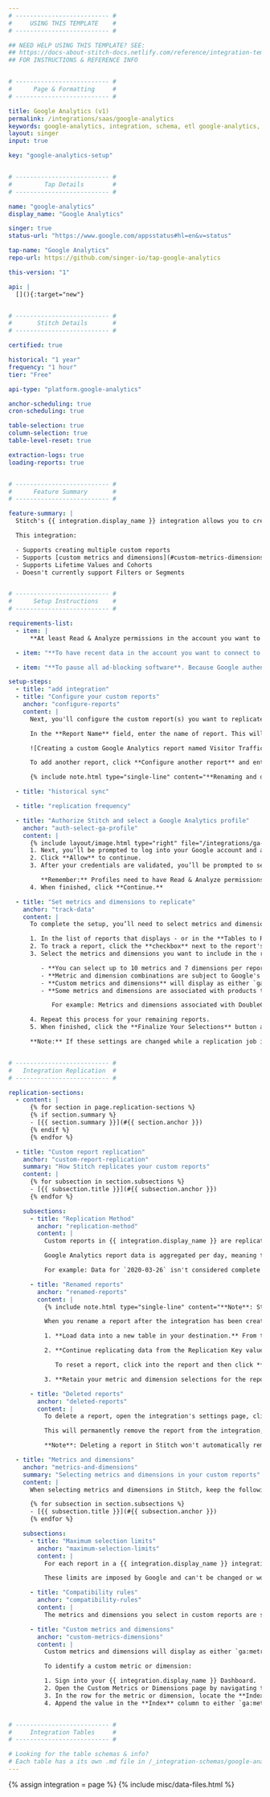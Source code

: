 ```yaml
---
# -------------------------- #
#     USING THIS TEMPLATE    #
# -------------------------- #

## NEED HELP USING THIS TEMPLATE? SEE:
## https://docs-about-stitch-docs.netlify.com/reference/integration-templates/saas/
## FOR INSTRUCTIONS & REFERENCE INFO


# -------------------------- #
#      Page & Formatting     #
# -------------------------- #

title: Google Analytics (v1)
permalink: /integrations/saas/google-analytics
keywords: google-analytics, integration, schema, etl google-analytics, google-analytics etl, google-analytics schema
layout: singer
input: true

key: "google-analytics-setup"


# -------------------------- #
#         Tap Details        #
# -------------------------- #

name: "google-analytics"
display_name: "Google Analytics"

singer: true
status-url: "https://www.google.com/appsstatus#hl=en&v=status"

tap-name: "Google Analytics"
repo-url: https://github.com/singer-io/tap-google-analytics

this-version: "1"

api: |
  [](){:target="new"}


# -------------------------- #
#       Stitch Details       #
# -------------------------- #

certified: true 

historical: "1 year"
frequency: "1 hour"
tier: "Free"

api-type: "platform.google-analytics"

anchor-scheduling: true
cron-scheduling: true

table-selection: true
column-selection: true
table-level-reset: true

extraction-logs: true
loading-reports: true


# -------------------------- #
#      Feature Summary       #
# -------------------------- #

feature-summary: |
  Stitch's {{ integration.display_name }} integration allows you to create custom reports by selecting the metrics and dimension you want to replicate. You can create multiple reports and configure each of them individually. Refer to the [Schema](#schema) section for more info and an example table schema.

  This integration:

  - Supports creating multiple custom reports
  - Supports [custom metrics and dimensions](#custom-metrics-dimensions)
  - Supports Lifetime Values and Cohorts
  - Doesn't currently support Filters or Segments


# -------------------------- #
#      Setup Instructions    #
# -------------------------- #

requirements-list:
  - item: |
      **At least Read & Analyze permissions in the account you want to connect to Stitch**. [See Google's documentation for more info](https://support.google.com/analytics/answer/2884495?hl=en){:target="new"}.

  - item: "**To have recent data in the account you want to connect to Stitch.** Verify that there is data from the past 30 days in the account before continuing."

  - item: "**To pause all ad-blocking software**. Because Google authentication uses pop ups, you may encounter issues if ad blockers aren't disabled during the setup."

setup-steps:
  - title: "add integration"
  - title: "Configure your custom reports"
    anchor: "configure-reports"
    content: |
      Next, you'll configure the custom report(s) you want to replicate. The report(s) you enter on this page are used to create the tables in your destination.

      In the **Report Name** field, enter the name of report. This will be used to dynamically create the name of the report's corresponding table in the destination:

      ![Creating a custom Google Analytics report named Visitor Traffic]({{ site.baseurl }}/images/integrations/google-analytics-custom-report.png)

      To add another report, click **Configure another report** and enter a name for the report.

      {% include note.html type="single-line" content="**Renaming and deleting reports**: After the integration is created, renaming and deleting reports will have implications how data from this integration is loaded into your destination. Refer to the [Renamed](#renamed-reports) and [Deleted reports](#deleted-reports) sections for more info." %}

  - title: "historical sync"

  - title: "replication frequency"

  - title: "Authorize Stitch and select a Google Analytics profile"
    anchor: "auth-select-ga-profile"
    content: |
      {% include layout/image.html type="right" file="/integrations/ga-select-profiles.png" alt="Selecting a Google Analytics profile." max-width="400" %}
      1. Next, you’ll be prompted to log into your Google account and approve Stitch’s access to your {{ integration.display_name }} data. **Note that we will only ever read your data.**
      2. Click **Allow** to continue.
      3. After your credentials are validated, you’ll be prompted to select the {{ integration.display_name }} profile you want to connect to Stitch.

         **Remember:** Profiles need to have Read & Analyze permissions to be detected by Stitch. If you don’t see the profile you want in this list, we recommend that you double-check the permission settings.
      4. When finished, click **Continue.**

  - title: "Set metrics and dimensions to replicate"
    anchor: "track-data"
    content: |
      To complete the setup, you’ll need to select metrics and dimensions for each [report](#configure-reports) you want to replicate to your destination.

      1. In the list of reports that displays - or in the **Tables to Replicate** tab, if you skipped this step during setup - locate a report you want to replicate.
      2. To track a report, click the **checkbox** next to the report's name. You'll be redirected to a page with a list of metrics and dimensions available for replication.
      3. Select the metrics and dimensions you want to include in the report. When making your selections, keep the following in mind:

         - **You can select up to 10 metrics and 7 dimensions per report.** This limit is imposed by Google and can't be changed or worked around. When you reach this limit, you won't be able to make any other selections until you de-select a metric or dimension.
         - **Metric and dimension combinations are subject to Google's compatibility rules.** When you select a metric or dimension, all other metrics and dimensions incompatible with the selection will be greyed out. To test your combos before selecting them in Stitch, use [Google's Dimensions & Metrics Explorer](https://ga-dev-tools.appspot.com/dimensions-metrics-explorer/){:target="new"}.
         - **Custom metrics and dimensions** will display as either `ga:metricXX` or `ga:dimensionXX`, where `XX` is replaced with the specific number of the metric or dimension. Refer to the [Custom metrics and dimensions section](#custom-metrics-dimensions) for help identifying custom metrics and dimensions in your {{ integration.display_name }} account.
         - **Some metrics and dimensions are associated with products that must be enabled.** If the product isn't enabled, Stitch will encounter issues during Extraction.

            For example: Metrics and dimensions associated with DoubleClick Campaign Manager can only be replicated successfully if DoubleClick Campaign Manager is enabled.

      4. Repeat this process for your remaining reports.
      5. When finished, click the **Finalize Your Selections** button at the bottom of the screen to save your selections.

      **Note:** If these settings are changed while a replication job is still in progress, they will not be used until the next job starts.


# -------------------------- #
#   Integration Replication  #
# -------------------------- #

replication-sections:
  - content: |
      {% for section in page.replication-sections %}
      {% if section.summary %}
      - [{{ section.summary }}](#{{ section.anchor }})
      {% endif %}
      {% endfor %}

  - title: "Custom report replication"
    anchor: "custom-report-replication"
    summary: "How Stitch replicates your custom reports"
    content: |
      {% for subsection in section.subsections %}
      - [{{ subsection.title }}](#{{ subsection.anchor }})
      {% endfor %}

    subsections:
      - title: "Replication Method"
        anchor: "replication-method"
        content: |
          Custom reports in {{ integration.display_name }} are replicated using Key-based Incremental Replication with `start_date` as a Replication Key. A `start_date` value is a date in `YYYY-MM-DD` format.

          Google Analytics report data is aggregated per day, meaning that the day's data isn't complete until the next day begins. For this reason, data for the current day may be re-replicated until the day is 'complete'. **Note**: The [attribution modeling of your account](https://support.google.com/analytics/answer/1662518?hl=en){:target="new"} may also affect when data is considered complete.

          For example: Data for `2020-03-26` isn't considered complete by Google until `2020-03-27` begins. The integration may re-replicate data for `2020-03-26` until records for `2020-03-27` start to become available.

      - title: "Renamed reports"
        anchor: "renamed-reports"
        content: |
          {% include note.html type="single-line" content="**Note**: Stitch won't send a notification when a report is renamed. We recommend informing your colleagues when a report is renamed to ensure they're using the new, correct destination table." %}

          When you rename a report after the integration has been created, Stitch will:

          1. **Load data into a new table in your destination.** From the date the report is renamed, Stitch will load all data into a new table. The original table will remain in the destination unless you choose to drop it.

          2. **Continue replicating data from the Replication Key value saved for the table.** You'll need to reset the report to re-replicate all data [from the integration's **Start Date**](#define-historical-sync) and have it loaded into the new table.

             To reset a report, click into the report and then click **Report Settings** on the right side of the page. Click the **Reset Report** button.

          3. **Retain your metric and dimension selections for the report.** You won't need to re-select metrics and dimensions.

      - title: "Deleted reports"
        anchor: "deleted-reports"
        content: |
          To delete a report, open the integration's settings page, click **Configure another report**, and click **Remove this report**.

          This will permanently remove the report from the integration, including any selected metrics and dimensions.

          **Note**: Deleting a report in Stitch won't automatically remove the corresponding table in your destination.

  - title: "Metrics and dimensions"
    anchor: "metrics-and-dimensions"
    summary: "Selecting metrics and dimensions in your custom reports"
    content: |
      When selecting metrics and dimensions in Stitch, keep the following in mind:

      {% for subsection in section.subsections %}
      - [{{ subsection.title }}](#{{ subsection.anchor }})
      {% endfor %}

    subsections:
      - title: "Maximum selection limits"
        anchor: "maximum-selection-limits"
        content: |
          For each report in a {{ integration.display_name }} integration, you can select up to [10 metrics](https://developers.google.com/analytics/devguides/reporting/core/v3/reference#metrics){:target="new"} and [7 dimensions](https://developers.google.com/analytics/devguides/reporting/core/v3/reference#dimensions){:target="new"}. 

          These limits are imposed by Google and can't be changed or worked around. When you reach these limits, you won't be able to make any other selections until you de-select a metric or dimension.

      - title: "Compatibility rules"
        anchor: "compatibility-rules"
        content: |
          The metrics and dimensions you select in custom reports are subject to [Google's compatibility rules](https://support.google.com/analytics/answer/1033861?hl=en#ValidDimensionMetricCombinations){:target="new"}. Refer to [Google's Dimensions and Metrics Explorer](https://developers.google.com/analytics/devguides/reporting/core/dimsmets){:target="new"} for a list of valid dimension and metric pairs.

      - title: "Custom metrics and dimensions"
        anchor: "custom-metrics-dimensions"
        content: |
          Custom metrics and dimensions will display as either `ga:metricXX` or `ga:dimensionXX`, where `XX` is replaced with the specific number of the metric or dimension.

          To identify a custom metric or dimension:

          1. Sign into your {{ integration.display_name }} Dashboard.
          2. Open the Custom Metrics or Dimensions page by navigating to **Admin > Property Column > Custom Definitions > Custom Metric/Dimension**.
          3. In the row for the metric or dimension, locate the **Index** column.
          4. Append the value in the **Index** column to either `ga:metric` or `ga:dimension`. For example: If the index for a custom dimension is `1`, the name that displays in Stitch would be `ga:dimension1`.


# -------------------------- #
#     Integration Tables     #
# -------------------------- #

# Looking for the table schemas & info?
# Each table has a its own .md file in /_integration-schemas/google-analytics/v1
---
```

{% assign integration = page %}
{% include misc/data-files.html %}